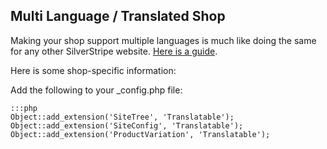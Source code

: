 

## Multi Language / Translated Shop

Making your shop support multiple languages is much like doing the same for any other
SilverStripe website. [Here is a guide](http://www.balbuss.com/setting-up-a-multilingual-site/).

Here is some shop-specific information:

Add the following to your _config.php file:

	:::php
	Object::add_extension('SiteTree', 'Translatable');
	Object::add_extension('SiteConfig', 'Translatable');
	Object::add_extension('ProductVariation', 'Translatable');
